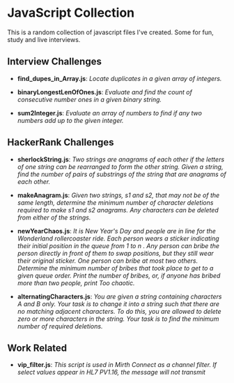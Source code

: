 # JavaScript Collection
 This is a random collection of javascript files I've created. Some for fun, study and live interviews.

## Interview Challenges

   - **find_dupes_in_Array.js**:	*Locate duplicates in a given array of integers.* 

   - **binaryLongestLenOfOnes.js**:	*Evaluate and find the count of consecutive number ones in a given binary string.* 

   - **sum2Integer.js**:	*Evaluate an array of numbers to find if any two numbers add up to the given integer.* 

## HackerRank Challenges

   - **sherlockString.js**:	 *Two strings are anagrams of each other if the letters of one string can be rearranged to form the other string. Given a string, find the number of pairs of substrings of the string that are anagrams of each other.* 

   - **makeAnagram.js**:	*Given two strings, s1 and s2, that may not be of the same length, determine the minimum number of character deletions required to make s1 and s2 anagrams. Any characters can be deleted from either of the strings.* 

   - **newYearChaos.js**:	*It is New Year's Day and people are in line for the Wonderland rollercoaster ride. Each person wears a sticker indicating their initial position in the queue from 1 to n . Any person can bribe the person directly in front of them to swap positions, but they still wear their original sticker. One person can bribe at most two others. Determine the minimum number of bribes that took place to get to a given queue order. Print the number of bribes, or, if anyone has bribed more than two people, print Too chaotic.*  

   - **alternatingCharacters.js**:	*You are given a string containing characters A and B only. Your task is to change it into a string such that there are no matching adjacent characters. To do this, you are allowed to delete zero or more characters in the string. Your task is to find the minimum number of required deletions.* 

## Work Related

   - **vip_filter.js**:	*This script is used in Mirth Connect as a channel filter. If select values appear in HL7 PV1.16, the message will not transmit* 

